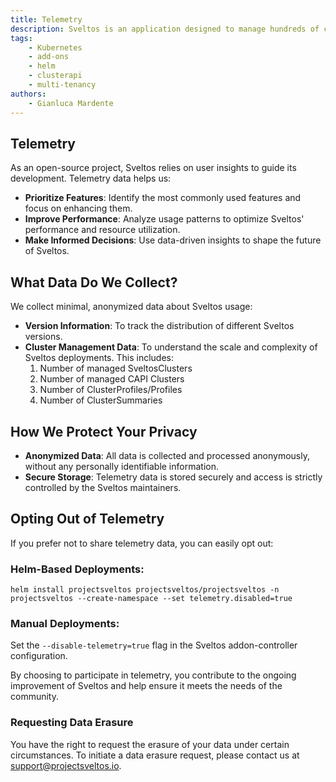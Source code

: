 ```yaml
---
title: Telemetry
description: Sveltos is an application designed to manage hundreds of clusters by providing declarative cluster APIs. Learn here how to install Sveltos.
tags:
    - Kubernetes
    - add-ons
    - helm
    - clusterapi
    - multi-tenancy
authors:
    - Gianluca Mardente
---
```


## Telemetry

As an open-source project, Sveltos relies on user insights to guide its development. Telemetry data helps us:

- **Prioritize Features**: Identify the most commonly used features and focus on enhancing them.
- **Improve Performance**: Analyze usage patterns to optimize Sveltos' performance and resource utilization.
- **Make Informed Decisions**: Use data-driven insights to shape the future of Sveltos.


## What Data Do We Collect?

We collect minimal, anonymized data about Sveltos usage:

- **Version Information**: To track the distribution of different Sveltos versions.
- **Cluster Management Data**: To understand the scale and complexity of Sveltos deployments. This includes:
    1. Number of managed SveltosClusters
    2. Number of managed CAPI Clusters
    3. Number of ClusterProfiles/Profiles
    4. Number of ClusterSummaries

## How We Protect Your Privacy

- **Anonymized Data**: All data is collected and processed anonymously, without any personally identifiable information.
- **Secure Storage**: Telemetry data is stored securely and access is strictly controlled by the Sveltos maintainers.

## Opting Out of Telemetry

If you prefer not to share telemetry data, you can easily opt out:

### Helm-Based Deployments:

```
helm install projectsveltos projectsveltos/projectsveltos -n projectsveltos --create-namespace --set telemetry.disabled=true
```

### Manual Deployments:

Set the `--disable-telemetry=true` flag in the Sveltos addon-controller configuration.

By choosing to participate in telemetry, you contribute to the ongoing improvement of Sveltos and help ensure it meets the needs of the community.


### Requesting Data Erasure

You have the right to request the erasure of your data under certain circumstances. To initiate a data erasure request, please contact us at support@projectsveltos.io.
